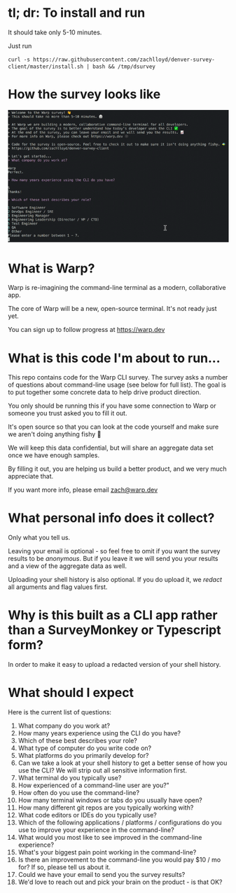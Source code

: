 # tl; dr: To install and run
It should take only 5-10 minutes.

Just run 
```
curl -s https://raw.githubusercontent.com/zachlloyd/denver-survey-client/master/install.sh | bash && /tmp/dsurvey
```

# How the survey looks like
![Screenshot of survey](./survey_screenshot.gif)

# What is Warp?
Warp is re-imagining the command-line terminal as a modern, collaborative app.  

The core of Warp will be a new, open-source terminal. It's not ready just yet.

You can sign up to follow progress at https://warp.dev

# What is this code I'm about to run...
This repo contains code for the Warp CLI survey.  The survey asks a number of questions about command-line usage (see below for full list).  The goal is to put together some concrete data to help drive product direction.

You only should be running this if you have some connection to Warp or someone you trust asked you to fill it out.

It's open source so that you can look at the code yourself and make sure we aren't doing anything fishy 🐠

We will keep this data confidential, but will share an aggregate data set once we have enough samples.

By filling it out, you are helping us build a better product, and we very much appreciate that.

If you want more info, please email zach@warp.dev

# What personal info does it collect?
Only what you tell us.

Leaving your email is optional - so feel free to omit if you want the survey results to be *anonymous*.  But if you leave it we will send you your results and a view of the aggregate data as well.

Uploading your shell history is also optional.  If you do upload it, we *redact* all arguments and flag values first.

# Why is this built as a CLI app rather than a SurveyMonkey or Typescript form?

In order to make it easy to upload a redacted version of your shell history.

# What should I expect

Here is the current list of questions:
1. What company do you work at?
2. How many years experience using the CLI do you have?
3. Which of these best describes your role?
4. What type of computer do you write code on?
5. What platforms do you primarily develop for?
6. Can we take a look at your shell history to get a better sense of how you use the CLI? We will strip out all sensitive information first.
7. What terminal do you typically use?
8. How experienced of a command-line user are you?"
9. How often do you use the command-line?
10. How many terminal windows or tabs do you usually have open?
11. How many different git repos are you typically working with?
12. What code editors or IDEs do you typically use?
13. Which of the following applications / platforms / configurations do you use to improve your experience in the command-line?
14. What would you most like to see improved in the command-line experience?
15. What's your biggest pain point working in the command-line?
16. Is there an improvement to the command-line you would pay $10 / mo for?  If so, please tell us about it.
17. Could we have your email to send you the survey results?
18. We'd love to reach out and pick your brain on the product - is that OK?
